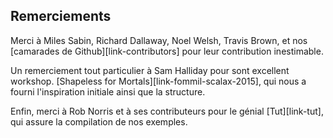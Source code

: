 ## Remerciements

Merci à Miles Sabin, Richard Dallaway, Noel Welsh, Travis Brown,
et nos [camarades de Github][link-contributors]
pour leur contribution inestimable.

Un remerciement tout particulier à Sam Halliday pour sont excellent workshop.
[Shapeless for Mortals][link-fommil-scalax-2015],
qui nous a fourni l'inspiration initiale ainsi que la structure.

Enfin, merci à Rob Norris et à ses contributeurs
pour le génial [Tut][link-tut],
qui assure la compilation de nos exemples.
